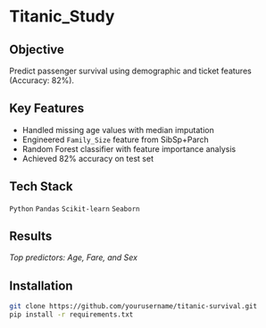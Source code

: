 # Titanic_Study

## Objective  
Predict passenger survival using demographic and ticket features (Accuracy: 82%).

## Key Features  
- Handled missing age values with median imputation  
- Engineered `Family_Size` feature from SibSp+Parch  
- Random Forest classifier with feature importance analysis  
- Achieved 82% accuracy on test set  

## Tech Stack  
`Python` `Pandas` `Scikit-learn` `Seaborn`

## Results  
 
*Top predictors: Age, Fare, and Sex*

## Installation  
```bash
git clone https://github.com/yourusername/titanic-survival.git
pip install -r requirements.txt
